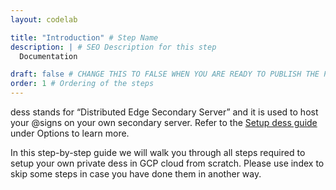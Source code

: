 ```yaml
---
layout: codelab

title: "Introduction" # Step Name
description: | # SEO Description for this step
  Documentation

draft: false # CHANGE THIS TO FALSE WHEN YOU ARE READY TO PUBLISH THE PAGE
order: 1 # Ordering of the steps
---
```


dess stands for “Distributed Edge Secondary Server” and it is used to host your @signs on your own secondary server. Refer to the [Setup dess guide](https://atsign.dev/docs/get-started/get-an-atsign/dess/) under Options to learn more.

In this step-by-step guide we will walk you through all steps required to setup your own private dess in GCP cloud from scratch. Please use index to skip some steps in case you have done them in another way.
